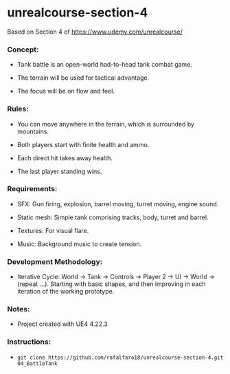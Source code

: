 # unrealcourse-section-4
Based on Section 4 of https://www.udemy.com/unrealcourse/

### Concept:

- Tank battle is an open-world had-to-head tank combat game.

- The terrain will be used for tactical advantage.

- The focus will be on flow and feel.


### Rules:

- You can move anywhere in the terrain, which is surrounded by mountains.

- Both players start with finite health and ammo.

- Each direct hit takes away health.

- The last player standing wins.


### Requirements:

- SFX: Gun firing, explosion, barrel moving, turret moving, engine sound.

- Static mesh: Simple tank comprising tracks, body, turret and barrel.

- Textures: For visual flare.

- Music: Background music to create tension.


### Development Methodology:

- Iterative Cycle: World -> Tank -> Controls -> Player 2 -> UI -> World -> (repeat ...). Starting with basic shapes, and then improving in each iteration of the working prototype.

### Notes:

- Project created with UE4 4.22.3

### Instructions:

- ``git clone https://github.com/rafalfaro18/unrealcourse-section-4.git 04_BattleTank``
